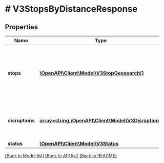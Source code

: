 # # V3StopsByDistanceResponse

## Properties

Name | Type | Description | Notes
------------ | ------------- | ------------- | -------------
**stops** | [**\OpenAPI\Client\Model\V3StopGeosearch[]**](V3StopGeosearch.md) | Train stations, tram stops, bus stops, regional coach stops or Night Bus stops | [optional]
**disruptions** | [**array<string,\OpenAPI\Client\Model\V3Disruption>**](V3Disruption.md) | Disruption information applicable to relevant routes or stops | [optional]
**status** | [**\OpenAPI\Client\Model\V3Status**](V3Status.md) |  | [optional]

[[Back to Model list]](../../README.md#models) [[Back to API list]](../../README.md#endpoints) [[Back to README]](../../README.md)
